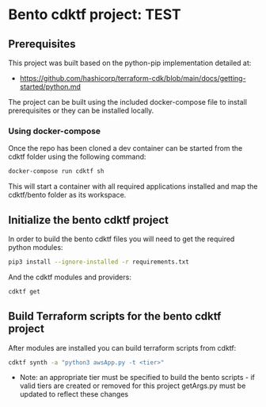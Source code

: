# Bento cdktf project:  TEST

## Prerequisites

This project was built based on the python-pip implementation detailed at:
- https://github.com/hashicorp/terraform-cdk/blob/main/docs/getting-started/python.md

The project can be built using the included docker-compose file to install prerequisites or they can be installed locally. 

### Using docker-compose

Once the repo has been cloned a dev container can be started from the cdktf folder using the following command:

```bash
docker-compose run cdktf sh
```

This will start a container with all required applications installed and map the cdktf/bento folder as its workspace.

## Initialize the bento cdktf project

In order to build the bento cdktf files you will need to get the required python modules:

```bash
pip3 install --ignore-installed -r requirements.txt
```

And the cdktf modules and providers:

```bash
cdktf get
```

## Build Terraform scripts for the bento cdktf project

After modules are installed you can build terraform scripts from cdktf:

```bash
cdktf synth -a "python3 awsApp.py -t <tier>"
```

* Note: an appropriate tier must be specified to build the bento scripts - if valid tiers are created or removed for this project getArgs.py must be updated to reflect these changes